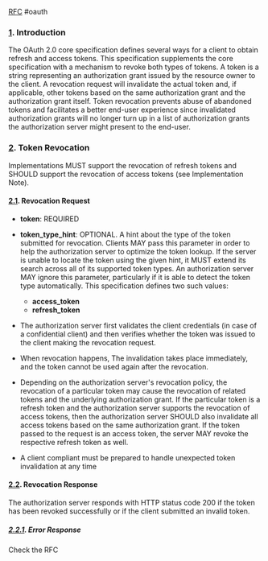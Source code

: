 [RFC](https://www.rfc-editor.org/rfc/rfc7009)
#oauth

### [1](https://www.rfc-editor.org/rfc/rfc7009#section-1).  Introduction
The OAuth 2.0 core specification defines several ways for a client to obtain refresh and access tokens.  This specification supplements the core specification with a mechanism to revoke both types of tokens.  A token is a string representing an authorization grant issued by the resource owner to the client.  A revocation request will invalidate the actual token and, if applicable, other tokens based on the same authorization grant and the authorization grant itself.
Token revocation prevents abuse of abandoned tokens and facilitates a better end-user experience since invalidated authorization grants will no longer turn up in a list of authorization grants the authorization server might present to the end-user.

### [2](https://www.rfc-editor.org/rfc/rfc7009#section-2).  Token Revocation
Implementations MUST support the revocation of refresh tokens and SHOULD support the revocation of access tokens (see Implementation Note).

#### [2.1](https://www.rfc-editor.org/rfc/rfc7009#section-2.1).  Revocation Request
- **token**: REQUIRED
- **token_type_hint**: OPTIONAL.  A hint about the type of the token submitted for revocation.  Clients MAY pass this parameter in order to help the authorization server to optimize the token lookup.  If the server is unable to locate the token using the given hint, it MUST extend its search across all of its supported token types.  An authorization server MAY ignore this parameter, particularly if it is able to detect the token type automatically.  This specification defines two such values:
	- **access_token**
	- **refresh_token**

- The authorization server first validates the client credentials (in case of a confidential client) and then verifies whether the token was issued to the client making the revocation request.
- When revocation happens, The invalidation takes place immediately, and the token cannot be
   used again after the revocation.
- Depending on the authorization server's revocation policy, the revocation of a particular token may cause the revocation of related tokens and the underlying authorization grant.  If the particular token is a refresh token and the authorization server supports the revocation of access tokens, then the authorization server SHOULD also invalidate all access tokens based on the same authorization grant. If the token passed to the request is an access token, the server MAY revoke the respective refresh token as well.
- A client compliant must be prepared to handle unexpected token invalidation at any time

#### [2.2](https://www.rfc-editor.org/rfc/rfc7009#section-2.2).  Revocation Response
The authorization server responds with HTTP status code 200 if the token has been revoked successfully or if the client submitted an invalid token.

##### [2.2.1](https://www.rfc-editor.org/rfc/rfc7009#section-2.2.1).  Error Response
Check the RFC
